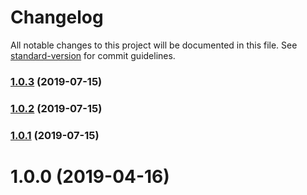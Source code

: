 # Changelog

All notable changes to this project will be documented in this file. See [standard-version](https://github.com/conventional-changelog/standard-version) for commit guidelines.

### [1.0.3](https://github.com/justinlettau/driver-license-validator/compare/v1.0.2...v1.0.3) (2019-07-15)



### [1.0.2](https://github.com/justinlettau/driver-license-validator/compare/v1.0.0...v1.0.2) (2019-07-15)

### [1.0.1](https://github.com/justinlettau/driver-license-validator/compare/v1.0.0...v1.0.1) (2019-07-15)

# 1.0.0 (2019-04-16)
